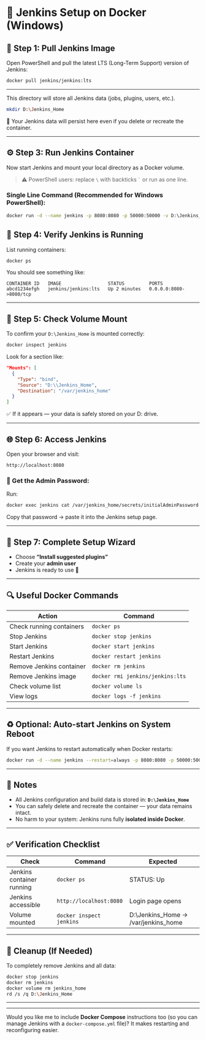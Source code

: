 
# 🧰 Jenkins Setup on Docker (Windows)

## 🚀 Step 1: Pull Jenkins Image

Open PowerShell and pull the latest LTS (Long-Term Support) version of Jenkins:

```bash
docker pull jenkins/jenkins:lts
````

---

This directory will store all Jenkins data (jobs, plugins, users, etc.).

```bash
mkdir D:\Jenkins_Home
```

📁 Your Jenkins data will persist here even if you delete or recreate the container.

---

## ⚙️ Step 3: Run Jenkins Container

Now start Jenkins and mount your local directory as a Docker volume.

> ⚠️ PowerShell users: replace `\` with backticks `` ` `` or run as one line.

### Single Line Command (Recommended for Windows PowerShell):

```bash
docker run -d --name jenkins -p 8080:8080 -p 50000:50000 -v D:\Jenkins_Home:/var/jenkins_home jenkins/jenkins:lts
```


## 🧾 Step 4: Verify Jenkins is Running

List running containers:

```bash
docker ps
```

You should see something like:

```
CONTAINER ID   IMAGE                 STATUS         PORTS
abcd1234efgh   jenkins/jenkins:lts   Up 2 minutes   0.0.0.0:8080->8080/tcp
```

---

## 💾 Step 5: Check Volume Mount

To confirm your `D:\Jenkins_Home` is mounted correctly:

```bash
docker inspect jenkins
```

Look for a section like:

```json
"Mounts": [
  {
    "Type": "bind",
    "Source": "D:\\Jenkins_Home",
    "Destination": "/var/jenkins_home"
  }
]
```

✅ If it appears — your data is safely stored on your D: drive.

---

## 🌐 Step 6: Access Jenkins

Open your browser and visit:

```
http://localhost:8080
```

### 🔑 Get the Admin Password:

Run:

```bash
docker exec jenkins cat /var/jenkins_home/secrets/initialAdminPassword
```

Copy that password → paste it into the Jenkins setup page.

---

## 🧩 Step 7: Complete Setup Wizard

* Choose **“Install suggested plugins”**
* Create your **admin user**
* Jenkins is ready to use 🎉

---

## 🔍 Useful Docker Commands

| Action                   | Command                          |
| ------------------------ | -------------------------------- |
| Check running containers | `docker ps`                      |
| Stop Jenkins             | `docker stop jenkins`            |
| Start Jenkins            | `docker start jenkins`           |
| Restart Jenkins          | `docker restart jenkins`         |
| Remove Jenkins container | `docker rm jenkins`              |
| Remove Jenkins image     | `docker rmi jenkins/jenkins:lts` |
| Check volume list        | `docker volume ls`               |
| View logs                | `docker logs -f jenkins`         |

---

## ♻️ Optional: Auto-start Jenkins on System Reboot

If you want Jenkins to restart automatically when Docker restarts:

```bash
docker run -d --name jenkins --restart=always -p 8080:8080 -p 50000:50000 -v D:\Jenkins_Home:/var/jenkins_home jenkins/jenkins:lts
```

---

## 🧠 Notes

* All Jenkins configuration and build data is stored in:
  **`D:\Jenkins_Home`**
* You can safely delete and recreate the container — your data remains intact.
* No harm to your system: Jenkins runs fully **isolated inside Docker**.

---

## ✅ Verification Checklist

| Check                     | Command                  | Expected                            |
| ------------------------- | ------------------------ | ----------------------------------- |
| Jenkins container running | `docker ps`              | STATUS: Up                          |
| Jenkins accessible        | `http://localhost:8080`  | Login page opens                    |
| Volume mounted            | `docker inspect jenkins` | D:\Jenkins_Home → /var/jenkins_home |

---

## 🧹 Cleanup (If Needed)

To completely remove Jenkins and all data:

```bash
docker stop jenkins
docker rm jenkins
docker volume rm jenkins_home
rd /s /q D:\Jenkins_Home
```

---
---

Would you like me to include **Docker Compose** instructions too (so you can manage Jenkins with a `docker-compose.yml` file)? It makes restarting and reconfiguring easier.
```
